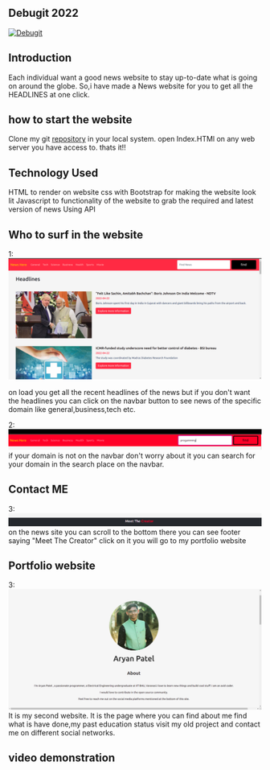 ## Debugit 2022

[![Debugit](./lib/copsWeek_debugit.png)](https://hackalog.copsiitbhu.co.in/hackathon/debug-it-2022)

## Introduction

Each individual want a good news website to stay up-to-date what is going on around the globe. So,i have made a News website for you to get all the HEADLINES at one click.

## how to start the website

Clone my git [repository](https://github.com/Eli4479/Debugit_2022)
in your local system.
open Index.HTMl on any web server you have access to.
thats it!!

## Technology Used

HTML to render on website
css with Bootstrap for making the website look lit
Javascript to functionality of the website to grab the required and latest version of news Using API

## Who to surf in the website

1:
![](./photos/Newswebsite.png)

on load you get all the recent headlines of the news but if you don't want the headlines you can click on the navbar button to see news of the specific domain like general,business,tech etc.

2:
![](./photos/find.png)
if your domain is not on the navbar don't worry about it you can search for your domain in the search place on the navbar.

## Contact ME

3:
![](./photos/contact.png)
on the news site you can scroll to the bottom there you can see footer saying "Meet The Creator"
click on it you will go to my portfolio website

## Portfolio website

3:
![](./photos/portfilio.png)
It is my second website. It is the page where you can find about me find what is have done,my past education status visit my old project and contact me on different social networks.

## video demonstration
